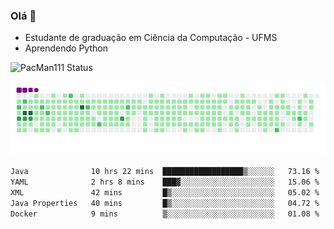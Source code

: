 ### Olá 👋

- Estudante de graduação em Ciência da Computação - UFMS
- Aprendendo Python

![PacMan111 Status](https://github-readme-stats.vercel.app/api?username=pacman111&show_icons=true&theme=gruvbox)
<!--[![Top Linguagens](https://github-readme-stats.vercel.app/api/top-langs/?username=pacman111&layout=compact)](https://github.com/anuraghazra/github-readme-stats) 
-->

![snake gif](https://github.com/PacMan111/PacMan111/blob/output/github-contribution-grid-snake.gif)

<!--START_SECTION:waka-->

```txt
Java              10 hrs 22 mins  ██████████████████▒░░░░░░   73.16 %
YAML              2 hrs 8 mins    ███▓░░░░░░░░░░░░░░░░░░░░░   15.06 %
XML               42 mins         █▒░░░░░░░░░░░░░░░░░░░░░░░   05.02 %
Java Properties   40 mins         █▒░░░░░░░░░░░░░░░░░░░░░░░   04.72 %
Docker            9 mins          ▒░░░░░░░░░░░░░░░░░░░░░░░░   01.08 %
```

<!--END_SECTION:waka-->

